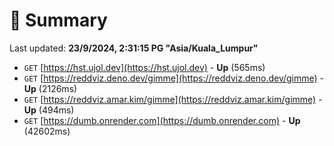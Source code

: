 # 📖 Summary
Last updated: **23/9/2024, 2:31:15 PG "Asia/Kuala_Lumpur"**

- `GET` [https://hst.ujol.dev](https://hst.ujol.dev) - **Up** (565ms)
- `GET` [https://reddviz.deno.dev/gimme](https://reddviz.deno.dev/gimme) - **Up** (2126ms)
- `GET` [https://reddviz.amar.kim/gimme](https://reddviz.amar.kim/gimme) - **Up** (494ms)
- `GET` [https://dumb.onrender.com](https://dumb.onrender.com) - **Up** (42602ms)

